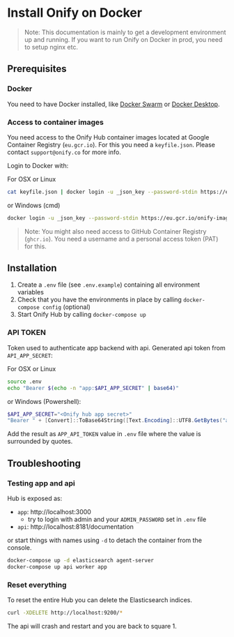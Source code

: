 # Install Onify on Docker

> Note: This documentation is mainly to get a development environment up and running. If you want to run Onify on Docker in prod, you need to setup nginx etc. 

## Prerequisites

### Docker

You need to have Docker installed, like [Docker Swarm](https://docs.docker.com/get-started/swarm-deploy/) or [Docker Desktop](https://www.docker.com/products/docker-desktop/). 

### Access to container images

You need access to the Onify Hub container images located at Google Container Registry (`eu.gcr.io`). For this you need a `keyfile.json`. Please contact `support@onify.co` for more info.

Login to Docker with:

For OSX or Linux
```sh
cat keyfile.json | docker login -u _json_key --password-stdin https://eu.gcr.io/onify-images
```

or Windows (cmd)
```sh
docker login -u _json_key --password-stdin https://eu.gcr.io/onify-images < keyfile.json
```

> Note: You might also need access to GitHub Container Registry (`ghcr.io`). You need a username and a personal access token (PAT) for this.

## Installation

1. Create a `.env` file (see `.env.example`) containing all environment variables
2. Check that you have the environments in place by calling `docker-compose config` (optional)
3. Start Onify Hub by calling `docker-compose up`

### API TOKEN

Token used to authenticate app backend with api. Generated api token from `API_APP_SECRET`:

For OSX or Linux
```sh
source .env
echo "Bearer $(echo -n "app:$API_APP_SECRET" | base64)"
```

or Windows (Powershell):
```powershell
$API_APP_SECRET="<Onify hub app secret>"
"Bearer " + [Convert]::ToBase64String([Text.Encoding]::UTF8.GetBytes("app:" + $API_APP_SECRET))
```

Add the result as `APP_API_TOKEN` value in `.env` file where the value is surrounded by quotes.

## Troubleshooting

### Testing app and api

Hub is exposed as:

- `app`: http://localhost:3000
  - try to login with admin and your `ADMIN_PASSWORD` set in `.env` file
- `api`: http://localhost:8181/documentation

or start things with names using `-d` to detach the container from the console.

```sh
docker-compose up -d elasticsearch agent-server
docker-compose up api worker app
```

### Reset everything

To reset the entire Hub you can delete the Elasticsearch indices.

```sh
curl -XDELETE http://localhost:9200/*
```

The api will crash and restart and you are back to square 1.